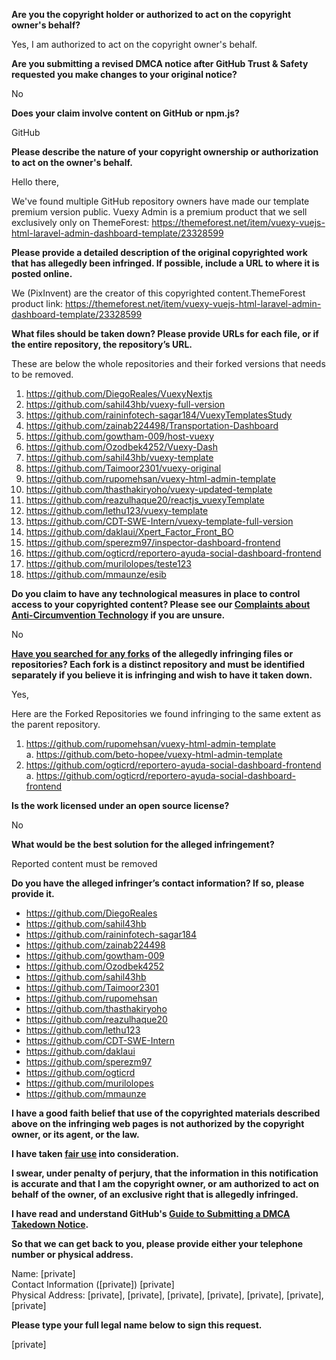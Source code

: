 **Are you the copyright holder or authorized to act on the copyright owner's behalf?**

Yes, I am authorized to act on the copyright owner's behalf.

**Are you submitting a revised DMCA notice after GitHub Trust & Safety requested you make changes to your original notice?**

No

**Does your claim involve content on GitHub or npm.js?**

GitHub

**Please describe the nature of your copyright ownership or authorization to act on the owner's behalf.**

Hello there,

We've found multiple GitHub repository owners have made our template premium version public. Vuexy Admin is a premium product that we sell exclusively only on ThemeForest: https://themeforest.net/item/vuexy-vuejs-html-laravel-admin-dashboard-template/23328599

**Please provide a detailed description of the original copyrighted work that has allegedly been infringed. If possible, include a URL to where it is posted online.**

We (PixInvent) are the creator of this copyrighted content.ThemeForest product link: https://themeforest.net/item/vuexy-vuejs-html-laravel-admin-dashboard-template/23328599

**What files should be taken down? Please provide URLs for each file, or if the entire repository, the repository’s URL.**

These are below the whole repositories and their forked versions that needs to be removed.

1. https://github.com/DiegoReales/VuexyNextjs  
2. https://github.com/sahil43hb/vuexy-full-version  
3. https://github.com/raininfotech-sagar184/VuexyTemplatesStudy  
4. https://github.com/zainab224498/Transportation-Dashboard  
5. https://github.com/gowtham-009/host-vuexy  
6. https://github.com/Ozodbek4252/Vuexy-Dash  
7. https://github.com/sahil43hb/vuexy-template  
8. https://github.com/Taimoor2301/vuexy-original  
9. https://github.com/rupomehsan/vuexy-html-admin-template  
10. https://github.com/thasthakiryoho/vuexy-updated-template  
11. https://github.com/reazulhaque20/reactjs_vuexyTemplate  
12. https://github.com/lethu123/vuexy-template  
13. https://github.com/CDT-SWE-Intern/vuexy-template-full-version  
14. https://github.com/daklaui/Xpert_Factor_Front_BO  
15. https://github.com/sperezm97/inspector-dashboard-frontend  
16. https://github.com/ogticrd/reportero-ayuda-social-dashboard-frontend  
17. https://github.com/murilolopes/teste123  
18. https://github.com/mmaunze/esib  

**Do you claim to have any technological measures in place to control access to your copyrighted content? Please see our <a href="https://docs.github.com/articles/guide-to-submitting-a-dmca-takedown-notice#complaints-about-anti-circumvention-technology">Complaints about Anti-Circumvention Technology</a> if you are unsure.**

No

**<a href="https://docs.github.com/articles/dmca-takedown-policy#b-what-about-forks-or-whats-a-fork">Have you searched for any forks</a> of the allegedly infringing files or repositories? Each fork is a distinct repository and must be identified separately if you believe it is infringing and wish to have it taken down.**

Yes,

Here are the Forked Repositories we found infringing to the same extent as the parent repository.

1. https://github.com/rupomehsan/vuexy-html-admin-template  
a. https://github.com/beto-hopee/vuexy-html-admin-template  
2. https://github.com/ogticrd/reportero-ayuda-social-dashboard-frontend  
a. https://github.com/ogticrd/reportero-ayuda-social-dashboard-frontend  

**Is the work licensed under an open source license?**

No

**What would be the best solution for the alleged infringement?**

Reported content must be removed

**Do you have the alleged infringer’s contact information? If so, please provide it.**

- https://github.com/DiegoReales  
- https://github.com/sahil43hb  
- https://github.com/raininfotech-sagar184  
- https://github.com/zainab224498  
- https://github.com/gowtham-009  
- https://github.com/Ozodbek4252  
- https://github.com/sahil43hb  
- https://github.com/Taimoor2301  
- https://github.com/rupomehsan  
- https://github.com/thasthakiryoho  
- https://github.com/reazulhaque20  
- https://github.com/lethu123  
- https://github.com/CDT-SWE-Intern  
- https://github.com/daklaui  
- https://github.com/sperezm97  
- https://github.com/ogticrd  
- https://github.com/murilolopes  
- https://github.com/mmaunze  

**I have a good faith belief that use of the copyrighted materials described above on the infringing web pages is not authorized by the copyright owner, or its agent, or the law.**

**I have taken <a href="https://www.lumendatabase.org/topics/22">fair use</a> into consideration.**

**I swear, under penalty of perjury, that the information in this notification is accurate and that I am the copyright owner, or am authorized to act on behalf of the owner, of an exclusive right that is allegedly infringed.**

**I have read and understand GitHub's <a href="https://docs.github.com/articles/guide-to-submitting-a-dmca-takedown-notice/">Guide to Submitting a DMCA Takedown Notice</a>.**

**So that we can get back to you, please provide either your telephone number or physical address.**

Name: [private]  
Contact Information ([private]) [private]  
Physical Address: [private], [private], [private], [private], [private], [private], [private]  

**Please type your full legal name below to sign this request.**

[private]

